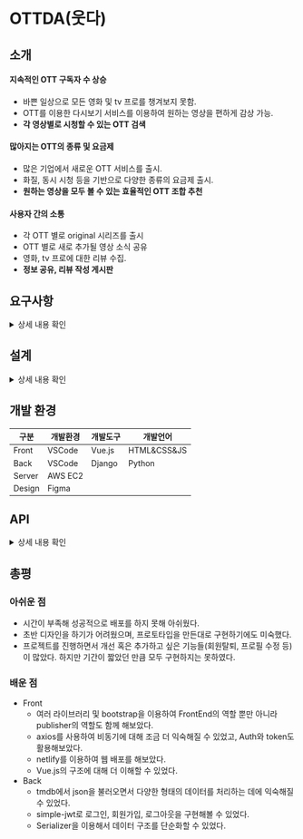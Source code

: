 # OTTDA(웃다)

## 소개
#### 지속적인 OTT 구독자 수 상승
  * 바쁜 일상으로 모든 영화 및 tv 프로를 챙겨보지 못함.
  * OTT를 이용한 다시보기 서비스를 이용하여 원하는 영상을 편하게 감상 가능.
  * **각 영상별로 시청할 수 있는 OTT 검색**

#### 많아지는 OTT의 종류 및 요금제
  * 많은 기업에서 새로운 OTT 서비스를 출시.
  * 화질, 동시 시청 등을 기반으로 다양한 종류의 요금제 출시.
  * **원하는 영상을 모두 볼 수 있는 효율적인 OTT 조합 추천**

#### 사용자 간의 소통
  * 각 OTT 별로 original 시리즈를 출시
  * OTT 별로 새로 추가될 영상 소식 공유
  * 영화, tv 프로에 대한 리뷰 수집.
  * **정보 공유, 리뷰 작성 게시판**



## 요구사항
<details>
  <summary>상세 내용 확인</summary>
  <div markdown="1">
  
### 요구사항 명세서

| 기능 | 설명 |
| --- | --- |
| 영상 OTT 검색 | 영상을 볼수 있는 OTT 리스트 제공 |
| OTT 추천 | 선택한 영상을 볼 수 있는 가장 효율적인 OTT 조합 추천 |
| 영화, tv 랭크 | TMDB의 API를 이용한 영화, tv 정보 |
| 게시판 | 함께 OTT를 결제할 사람을 모집하거나 정보를 공유할 수 있는 게시판 |
| 리뷰 게시판 | 영상에 대한 리뷰 작성 가능한 게시판 |

  </div>
</details>

## 설계
<details>
  <summary>상세 내용 확인</summary>
  <div markdown="1">
  
### 메뉴 구성도
![메뉴 구성도](캡처.JPG)
### ERD
![ERD](ERD.png)

  </div>
</details>

## 개발 환경
| 구분 | 개발환경 | 개발도구 | 개발언어 |
| --- | --- | --- | --- |
| Front | VSCode | Vue.js | HTML&CSS&JS |
| Back | VSCode | Django | Python |
| Server | AWS EC2 |  |  |
| Design | Figma |  |  |

## API
<details>
  <summary>상세 내용 확인</summary>
  <div markdown="1">
  
[Home](https://github.com/subin3277/OTTDA_vue/wiki)
* Movie  
  [MovieRank](https://github.com/subin3277/OTTDA_vue/wiki/%5BGET%5D%EC%98%81%ED%99%94-%EB%9E%AD%ED%81%AC)  
  [TVRank](https://github.com/subin3277/OTTDA_vue/wiki/%5BGET%5D-TV-%EB%9E%AD%ED%81%AC)  
  [MovieOTT](https://github.com/subin3277/OTTDA/wiki/%5BGET%5D-TV-OTT-%EB%8D%B0%EC%9D%B4%ED%84%B0)  
  [TVOTT](https://github.com/subin3277/OTTDA/wiki/%5BGET%5D-TV-OTT-%EB%8D%B0%EC%9D%B4%ED%84%B0)  

* Article

* Review

* Accounts

  </div>
</details>

## 총평
### 아쉬운 점
  * 시간이 부족해 성공적으로 배포를 하지 못해 아쉬웠다.
  * 초반 디자인을 하기가 어려웠으며, 프로토타입을 만든대로 구현하기에도 미숙했다.
  * 프로젝트를 진행하면서 개선 혹은 추가하고 싶은 기능들(회원탈퇴, 프로필 수정 등)이 많았다. 하지만 기간이 짧았던 만큼 모두 구현하지는 못하였다.

### 배운 점
  * Front
    * 여러 라이브러리 및 bootstrap을 이용하여 FrontEnd의 역할 뿐만 아니라 publisher의 역할도 함께 해보았다.
    * axios를 사용하여 비동기에 대해 조금 더 익숙해질 수 있었고, Auth와 token도 활용해보았다.
    * netlify를 이용하여 웹 배포를 해보았다.
    * Vue.js의 구조에 대해 더 이해할 수 있었다.
  * Back
    * tmdb에서 json을 불러오면서 다양한 형태의 데이터를 처리하는 데에 익숙해질 수 있었다.
    * simple-jwt로 로그인, 회원가입, 로그아웃을 구현해볼 수 있었다.
    * Serializer을 이용해서 데이터 구조를 단순화할 수 있었다.
  
